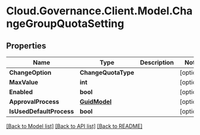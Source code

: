 # Cloud.Governance.Client.Model.ChangeGroupQuotaSetting
## Properties

Name | Type | Description | Notes
------------ | ------------- | ------------- | -------------
**ChangeOption** | **ChangeQuotaType** |  | [optional] 
**MaxValue** | **int** |  | [optional] 
**Enabled** | **bool** |  | [optional] 
**ApprovalProcess** | [**GuidModel**](GuidModel.md) |  | [optional] 
**IsUsedDefaultProcess** | **bool** |  | [optional] 

[[Back to Model list]](../README.md#documentation-for-models) [[Back to API list]](../README.md#documentation-for-api-endpoints) [[Back to README]](../README.md)

